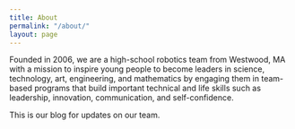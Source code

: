 ```yaml
---
title: About
permalink: "/about/"
layout: page
---
```


Founded in 2006, we are a high-school robotics team from Westwood, MA with a mission to inspire young people to become leaders in science, technology, art, engineering, and mathematics by engaging them in team-based programs that build important technical and life skills such as leadership, innovation, communication, and self-confidence.

This is our blog for updates on our team.